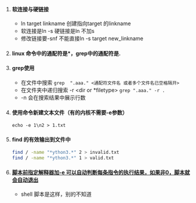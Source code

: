 1. #### 软连接与硬链接
    - ln target linkname 创建指向target 的linkname
    - 软连接是ln -s 硬链接是ln 不加s
    - 修改链接要-snf 不能直接ln -s target new_linkname
1. #### linux 命令中的通配符是*，grep中的通配符是.
1. #### grep使用
    - 在文件中搜索 `grep  ".aaa." <通配符文件名 或者多个文件名已空格隔开>`
    - 在文件夹中递归搜索 -r <dir or *filetype>  `grep ".aaa." -r .`
    - -n 会在搜索结果中展示行数
1. #### 使用命令新建文本文件（有的内核不需要-e参数）
    `echo -e 1\n2 > 1.txt`
2. #### find 的有效输出到文件中
    ```bash
    find / -name "*ython3.*" 2 > invalid.txt
    find / -name "*ython3.*" 1 > valid.txt
    ```
3. #### [脚本前指定解释器加-e 可以自动判断每条指令的执行结果，如果非0，脚本就会自动退出](https://www.cnblogs.com/dakewei/p/9845970.html)
    - shell 脚本是这样，别的不知道
